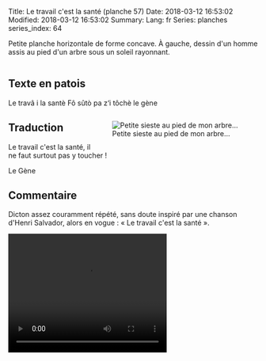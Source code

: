 Title: Le travail c'est la santé (planche 57)
Date: 2018-03-12 16:53:02
Modified: 2018-03-12 16:53:02
Summary: 
Lang: fr
Series: planches
series_index: 64

<p style="text-align:justify;">Petite planche horizontale de forme
concave. À gauche, dessin d'un homme assis au pied d'un arbre sous un
soleil rayonnant.</p>

<figure class="image-block" style="float: center;">
  <img alt="" src="{static}/images/planche_57.png">
  <figcaption style="max-width: 750px"></figcaption>
</figure>

## Texte en patois

Le travâ i la santè Fô sûtò pa z‘i tôchè le gène

<figure class="image-block" style="float: right;">
  <img alt="Petite sieste au pied de mon arbre…" src="{static}/images/planche_57_dessin.png">
  <figcaption style="max-width: 300px">Petite sieste au pied de mon arbre…</figcaption>
</figure>

## Traduction

Le travail c'est la santé, il ne faut surtout pas y toucher !

Le Gène

## Commentaire

Dicton assez couramment répété, sans doute inspiré par une chanson
d'Henri Salvador, alors en vogue : « Le travail c'est la santé ».

<video width="320" height="240" controls>
  <source src="https://d1njpgd0ygatdn.cloudfront.net/video_57.mp4" type="video/mp4">
</video>

